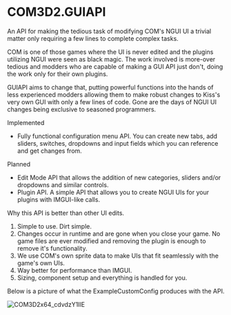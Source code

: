 # COM3D2.GUIAPI
An API for making the tedious task of modifying COM's NGUI UI a trivial matter only requiring a few lines to complete complex tasks.

COM is one of those games where the UI is never edited and the plugins utilizing NGUI were seen as black magic. The work involved is more-over tedious and modders who are capable of making a GUI API just don't, doing the work only for their own plugins. 

GUIAPI aims to change that, putting powerful functions into the hands of less experienced modders allowing them to make robust changes to Kiss's very own GUI with only a few lines of code. Gone are the days of NGUI UI changes being exclusive to seasoned programmers.

Implemented
- Fully functional configuration menu API. You can create new tabs, add sliders, switches, dropdowns and input fields which you can reference and get changes from.

Planned
- Edit Mode API that allows the addition of new categories, sliders and/or dropdowns and similar controls.
- Plugin API. A simple API that allows you to create NGUI UIs for your plugins with IMGUI-like calls.

Why this API is better than other UI edits.

1. Simple to use. Dirt simple.
2. Changes occur in runtime and are gone when you close your game. No game files are ever modified and removing the plugin is enough to remove it's functionality.
3. We use COM's own sprite data to make UIs that fit seamlessly with the game's own UIs.
4. Way better for performance than IMGUI.
5. Sizing, component setup and everything is handled for you.

Below is a picture of what the ExampleCustomConfig produces with the API.

![COM3D2x64_cdvdzY1IlE](https://user-images.githubusercontent.com/29824718/125689541-14028a54-4ee2-4f42-b378-381ba052ab09.png)
